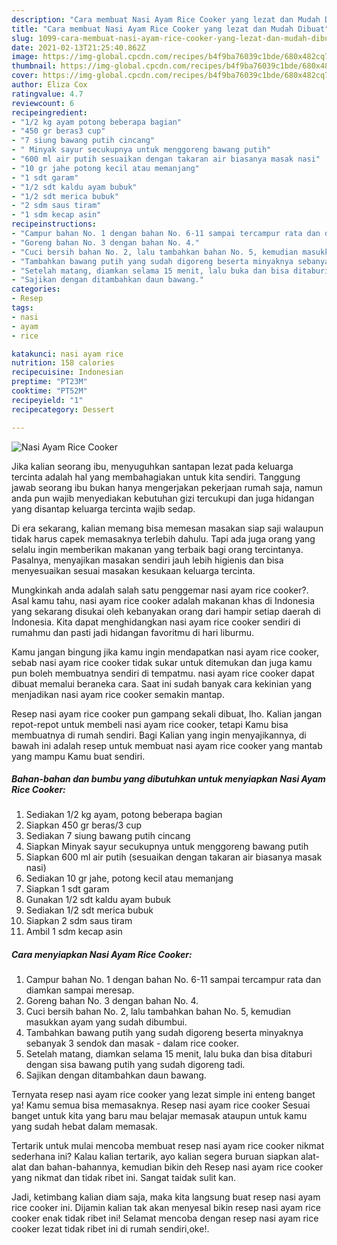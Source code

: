 ```yaml
---
description: "Cara membuat Nasi Ayam Rice Cooker yang lezat dan Mudah Dibuat"
title: "Cara membuat Nasi Ayam Rice Cooker yang lezat dan Mudah Dibuat"
slug: 1099-cara-membuat-nasi-ayam-rice-cooker-yang-lezat-dan-mudah-dibuat
date: 2021-02-13T21:25:40.862Z
image: https://img-global.cpcdn.com/recipes/b4f9ba76039c1bde/680x482cq70/nasi-ayam-rice-cooker-foto-resep-utama.jpg
thumbnail: https://img-global.cpcdn.com/recipes/b4f9ba76039c1bde/680x482cq70/nasi-ayam-rice-cooker-foto-resep-utama.jpg
cover: https://img-global.cpcdn.com/recipes/b4f9ba76039c1bde/680x482cq70/nasi-ayam-rice-cooker-foto-resep-utama.jpg
author: Eliza Cox
ratingvalue: 4.7
reviewcount: 6
recipeingredient:
- "1/2 kg ayam potong beberapa bagian"
- "450 gr beras3 cup"
- "7 siung bawang putih cincang"
- " Minyak sayur secukupnya untuk menggoreng bawang putih"
- "600 ml air putih sesuaikan dengan takaran air biasanya masak nasi"
- "10 gr jahe potong kecil atau memanjang"
- "1 sdt garam"
- "1/2 sdt kaldu ayam bubuk"
- "1/2 sdt merica bubuk"
- "2 sdm saus tiram"
- "1 sdm kecap asin"
recipeinstructions:
- "Campur bahan No. 1 dengan bahan No. 6-11 sampai tercampur rata dan diamkan sampai meresap."
- "Goreng bahan No. 3 dengan bahan No. 4."
- "Cuci bersih bahan No. 2, lalu tambahkan bahan No. 5, kemudian masukkan ayam yang sudah dibumbui."
- "Tambahkan bawang putih yang sudah digoreng beserta minyaknya sebanyak 3 sendok dan masak dalam rice cooker."
- "Setelah matang, diamkan selama 15 menit, lalu buka dan bisa ditaburi dengan sisa bawang putih yang sudah digoreng tadi."
- "Sajikan dengan ditambahkan daun bawang."
categories:
- Resep
tags:
- nasi
- ayam
- rice

katakunci: nasi ayam rice 
nutrition: 158 calories
recipecuisine: Indonesian
preptime: "PT23M"
cooktime: "PT52M"
recipeyield: "1"
recipecategory: Dessert

---
```



![Nasi Ayam Rice Cooker](https://img-global.cpcdn.com/recipes/b4f9ba76039c1bde/680x482cq70/nasi-ayam-rice-cooker-foto-resep-utama.jpg)

Jika kalian seorang ibu, menyuguhkan santapan lezat pada keluarga tercinta adalah hal yang membahagiakan untuk kita sendiri. Tanggung jawab seorang ibu bukan hanya mengerjakan pekerjaan rumah saja, namun anda pun wajib menyediakan kebutuhan gizi tercukupi dan juga hidangan yang disantap keluarga tercinta wajib sedap.

Di era  sekarang, kalian memang bisa memesan masakan siap saji walaupun tidak harus capek memasaknya terlebih dahulu. Tapi ada juga orang yang selalu ingin memberikan makanan yang terbaik bagi orang tercintanya. Pasalnya, menyajikan masakan sendiri jauh lebih higienis dan bisa menyesuaikan sesuai masakan kesukaan keluarga tercinta. 



Mungkinkah anda adalah salah satu penggemar nasi ayam rice cooker?. Asal kamu tahu, nasi ayam rice cooker adalah makanan khas di Indonesia yang sekarang disukai oleh kebanyakan orang dari hampir setiap daerah di Indonesia. Kita dapat menghidangkan nasi ayam rice cooker sendiri di rumahmu dan pasti jadi hidangan favoritmu di hari liburmu.

Kamu jangan bingung jika kamu ingin mendapatkan nasi ayam rice cooker, sebab nasi ayam rice cooker tidak sukar untuk ditemukan dan juga kamu pun boleh membuatnya sendiri di tempatmu. nasi ayam rice cooker dapat dibuat memalui beraneka cara. Saat ini sudah banyak cara kekinian yang menjadikan nasi ayam rice cooker semakin mantap.

Resep nasi ayam rice cooker pun gampang sekali dibuat, lho. Kalian jangan repot-repot untuk membeli nasi ayam rice cooker, tetapi Kamu bisa membuatnya di rumah sendiri. Bagi Kalian yang ingin menyajikannya, di bawah ini adalah resep untuk membuat nasi ayam rice cooker yang mantab yang mampu Kamu buat sendiri.

<!--inarticleads1-->

##### Bahan-bahan dan bumbu yang dibutuhkan untuk menyiapkan Nasi Ayam Rice Cooker:

1. Sediakan 1/2 kg ayam, potong beberapa bagian
1. Siapkan 450 gr beras/3 cup
1. Sediakan 7 siung bawang putih cincang
1. Siapkan  Minyak sayur secukupnya untuk menggoreng bawang putih
1. Siapkan 600 ml air putih (sesuaikan dengan takaran air biasanya masak nasi)
1. Sediakan 10 gr jahe, potong kecil atau memanjang
1. Siapkan 1 sdt garam
1. Gunakan 1/2 sdt kaldu ayam bubuk
1. Sediakan 1/2 sdt merica bubuk
1. Siapkan 2 sdm saus tiram
1. Ambil 1 sdm kecap asin




<!--inarticleads2-->

##### Cara menyiapkan Nasi Ayam Rice Cooker:

1. Campur bahan No. 1 dengan bahan No. 6-11 sampai tercampur rata dan diamkan sampai meresap.
1. Goreng bahan No. 3 dengan bahan No. 4.
1. Cuci bersih bahan No. 2, lalu tambahkan bahan No. 5, kemudian masukkan ayam yang sudah dibumbui.
1. Tambahkan bawang putih yang sudah digoreng beserta minyaknya sebanyak 3 sendok dan masak - dalam rice cooker.
1. Setelah matang, diamkan selama 15 menit, lalu buka dan bisa ditaburi dengan sisa bawang putih yang sudah digoreng tadi.
1. Sajikan dengan ditambahkan daun bawang.




Ternyata resep nasi ayam rice cooker yang lezat simple ini enteng banget ya! Kamu semua bisa memasaknya. Resep nasi ayam rice cooker Sesuai banget untuk kita yang baru mau belajar memasak ataupun untuk kamu yang sudah hebat dalam memasak.

Tertarik untuk mulai mencoba membuat resep nasi ayam rice cooker nikmat sederhana ini? Kalau kalian tertarik, ayo kalian segera buruan siapkan alat-alat dan bahan-bahannya, kemudian bikin deh Resep nasi ayam rice cooker yang nikmat dan tidak ribet ini. Sangat taidak sulit kan. 

Jadi, ketimbang kalian diam saja, maka kita langsung buat resep nasi ayam rice cooker ini. Dijamin kalian tak akan menyesal bikin resep nasi ayam rice cooker enak tidak ribet ini! Selamat mencoba dengan resep nasi ayam rice cooker lezat tidak ribet ini di rumah sendiri,oke!.

